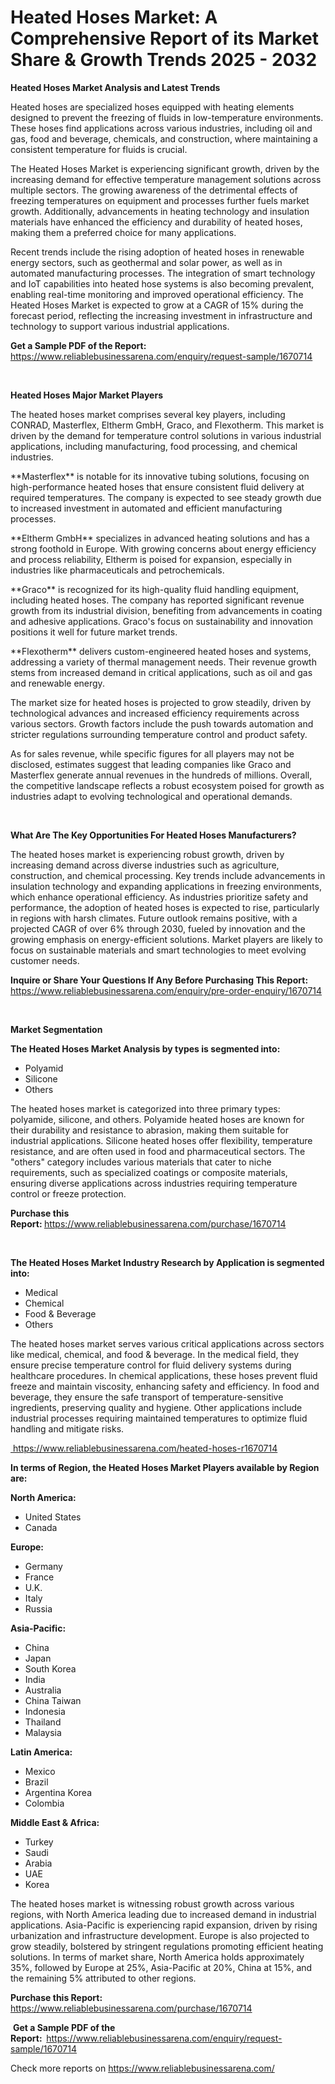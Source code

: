 <p><h1>Heated Hoses Market: A Comprehensive Report of its Market Share & Growth Trends 2025 - 2032</h1></p><p><strong>Heated Hoses Market Analysis and Latest Trends</strong></p>
<p><p>Heated hoses are specialized hoses equipped with heating elements designed to prevent the freezing of fluids in low-temperature environments. These hoses find applications across various industries, including oil and gas, food and beverage, chemicals, and construction, where maintaining a consistent temperature for fluids is crucial.</p><p>The Heated Hoses Market is experiencing significant growth, driven by the increasing demand for effective temperature management solutions across multiple sectors. The growing awareness of the detrimental effects of freezing temperatures on equipment and processes further fuels market growth. Additionally, advancements in heating technology and insulation materials have enhanced the efficiency and durability of heated hoses, making them a preferred choice for many applications.</p><p>Recent trends include the rising adoption of heated hoses in renewable energy sectors, such as geothermal and solar power, as well as in automated manufacturing processes. The integration of smart technology and IoT capabilities into heated hose systems is also becoming prevalent, enabling real-time monitoring and improved operational efficiency. The Heated Hoses Market is expected to grow at a CAGR of 15% during the forecast period, reflecting the increasing investment in infrastructure and technology to support various industrial applications.</p></p>
<p><strong>Get a Sample PDF of the Report:&nbsp;</strong> <a href="https://www.reliablebusinessarena.com/enquiry/request-sample/1670714?utm_campaign=3498&utm_medium=2&utm_source=Github&utm_content=ia&utm_term=25032025&utm_id=heated-hoses">https://www.reliablebusinessarena.com/enquiry/request-sample/1670714</a></p>
<p>&nbsp;</p>
<p><strong>Heated Hoses Major Market Players</strong></p>
<p><p>The heated hoses market comprises several key players, including CONRAD, Masterflex, Eltherm GmbH, Graco, and Flexotherm. This market is driven by the demand for temperature control solutions in various industrial applications, including manufacturing, food processing, and chemical industries.</p><p>**Masterflex** is notable for its innovative tubing solutions, focusing on high-performance heated hoses that ensure consistent fluid delivery at required temperatures. The company is expected to see steady growth due to increased investment in automated and efficient manufacturing processes.</p><p>**Eltherm GmbH** specializes in advanced heating solutions and has a strong foothold in Europe. With growing concerns about energy efficiency and process reliability, Eltherm is poised for expansion, especially in industries like pharmaceuticals and petrochemicals.</p><p>**Graco** is recognized for its high-quality fluid handling equipment, including heated hoses. The company has reported significant revenue growth from its industrial division, benefiting from advancements in coating and adhesive applications. Graco's focus on sustainability and innovation positions it well for future market trends.</p><p>**Flexotherm** delivers custom-engineered heated hoses and systems, addressing a variety of thermal management needs. Their revenue growth stems from increased demand in critical applications, such as oil and gas and renewable energy.</p><p>The market size for heated hoses is projected to grow steadily, driven by technological advances and increased efficiency requirements across various sectors. Growth factors include the push towards automation and stricter regulations surrounding temperature control and product safety.</p><p>As for sales revenue, while specific figures for all players may not be disclosed, estimates suggest that leading companies like Graco and Masterflex generate annual revenues in the hundreds of millions. Overall, the competitive landscape reflects a robust ecosystem poised for growth as industries adapt to evolving technological and operational demands.</p></p>
<p>&nbsp;</p>
<p><strong>What Are The Key Opportunities For Heated Hoses Manufacturers?</strong></p>
<p><p>The heated hoses market is experiencing robust growth, driven by increasing demand across diverse industries such as agriculture, construction, and chemical processing. Key trends include advancements in insulation technology and expanding applications in freezing environments, which enhance operational efficiency. As industries prioritize safety and performance, the adoption of heated hoses is expected to rise, particularly in regions with harsh climates. Future outlook remains positive, with a projected CAGR of over 6% through 2030, fueled by innovation and the growing emphasis on energy-efficient solutions. Market players are likely to focus on sustainable materials and smart technologies to meet evolving customer needs.</p></p>
<p><strong>Inquire or Share Your Questions If Any Before Purchasing This Report:</strong> <a href="https://www.reliablebusinessarena.com/enquiry/pre-order-enquiry/1670714?utm_campaign=3498&utm_medium=2&utm_source=Github&utm_content=ia&utm_term=25032025&utm_id=heated-hoses">https://www.reliablebusinessarena.com/enquiry/pre-order-enquiry/1670714</a></p>
<p>&nbsp;</p>
<p><strong>Market Segmentation</strong></p>
<p><strong>The Heated Hoses Market Analysis by types is segmented into:</strong></p>
<p><ul><li>Polyamid</li><li>Silicone</li><li>Others</li></ul></p>
<p><p>The heated hoses market is categorized into three primary types: polyamide, silicone, and others. Polyamide heated hoses are known for their durability and resistance to abrasion, making them suitable for industrial applications. Silicone heated hoses offer flexibility, temperature resistance, and are often used in food and pharmaceutical sectors. The "others" category includes various materials that cater to niche requirements, such as specialized coatings or composite materials, ensuring diverse applications across industries requiring temperature control or freeze protection.</p></p>
<p><strong>Purchase this Report:&nbsp;</strong><a href="https://www.reliablebusinessarena.com/purchase/1670714?utm_campaign=3498&utm_medium=2&utm_source=Github&utm_content=ia&utm_term=25032025&utm_id=heated-hoses">https://www.reliablebusinessarena.com/purchase/1670714</a></p>
<p>&nbsp;</p>
<p><strong>The Heated Hoses Market Industry Research by Application is segmented into:</strong></p>
<p><ul><li>Medical</li><li>Chemical</li><li>Food & Beverage</li><li>Others</li></ul></p>
<p><p>The heated hoses market serves various critical applications across sectors like medical, chemical, and food & beverage. In the medical field, they ensure precise temperature control for fluid delivery systems during healthcare procedures. In chemical applications, these hoses prevent fluid freeze and maintain viscosity, enhancing safety and efficiency. In food and beverage, they ensure the safe transport of temperature-sensitive ingredients, preserving quality and hygiene. Other applications include industrial processes requiring maintained temperatures to optimize fluid handling and mitigate risks.</p></p>
<p><a href="https://www.reliablebusinessarena.com/heated-hoses-r1670714?utm_campaign=3498&utm_medium=2&utm_source=Github&utm_content=ia&utm_term=25032025&utm_id=heated-hoses">&nbsp;https://www.reliablebusinessarena.com/heated-hoses-r1670714</a></p>
<p><strong>In terms of Region, the Heated Hoses Market Players available by Region are:</strong></p>
<p>
    <p> <strong> North America: </strong>
        <ul>
            <li>United States</li>
            <li>Canada</li>
        </ul>
        </p> 
    <p> <strong> Europe: </strong>
        <ul>
            <li>Germany</li>
            <li>France</li>
            <li>U.K.</li>
            <li>Italy</li>
            <li>Russia</li>
        </ul>
        </p> 
    <p> <strong> Asia-Pacific: </strong>
        <ul>
            <li>China</li>
            <li>Japan</li>
            <li>South Korea</li>
            <li>India</li>
            <li>Australia</li>
            <li>China Taiwan</li>
            <li>Indonesia</li>
            <li>Thailand</li>
            <li>Malaysia</li>
        </ul>
        </p> 
    <p> <strong> Latin America: </strong>
        <ul>
            <li>Mexico</li>
            <li>Brazil</li>
            <li>Argentina Korea</li>
            <li>Colombia</li>
        </ul>
        </p> 
    <p> <strong> Middle East & Africa: </strong>
        <ul>
            <li>Turkey</li>
            <li>Saudi</li>
            <li>Arabia</li>
            <li>UAE</li>
            <li>Korea</li>
        </ul>
    </p>
    </p>
<p><p>The heated hoses market is witnessing robust growth across various regions, with North America leading due to increased demand in industrial applications. Asia-Pacific is experiencing rapid expansion, driven by rising urbanization and infrastructure development. Europe is also projected to grow steadily, bolstered by stringent regulations promoting efficient heating solutions. In terms of market share, North America holds approximately 35%, followed by Europe at 25%, Asia-Pacific at 20%, China at 15%, and the remaining 5% attributed to other regions.</p></p>
<p><strong>Purchase this Report: </strong><a href="https://www.reliablebusinessarena.com/purchase/1670714?utm_campaign=3498&utm_medium=2&utm_source=Github&utm_content=ia&utm_term=25032025&utm_id=heated-hoses">https://www.reliablebusinessarena.com/purchase/1670714</a></p>
<p>&nbsp;<strong>Get a Sample PDF of the Report:&nbsp;&nbsp;</strong><a href="https://www.reliablebusinessarena.com/enquiry/request-sample/1670714?utm_campaign=3498&utm_medium=2&utm_source=Github&utm_content=ia&utm_term=25032025&utm_id=heated-hoses">https://www.reliablebusinessarena.com/enquiry/request-sample/1670714</a></p>
<p><strong></strong></p>
<p>Check more reports on <a href="https://www.reliablebusinessarena.com/?utm_campaign=3498&utm_medium=2&utm_source=Github&utm_content=ia&utm_term=25032025&utm_id=heated-hoses">https://www.reliablebusinessarena.com/</a></p>
